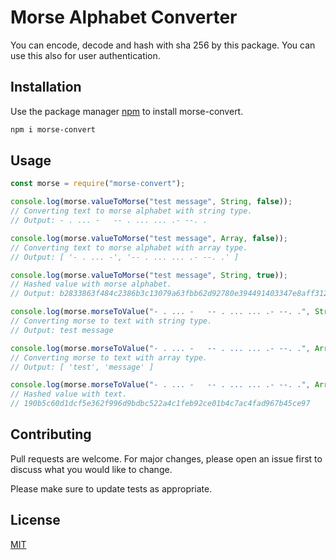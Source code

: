 # Morse Alphabet Converter

You can encode, decode and hash with sha 256 by this package. You can use this also for user authentication.

## Installation

Use the package manager [npm](https://pip.pypa.io/en/stable/) to install morse-convert.

```bash
npm i morse-convert
```

## Usage

```javascript
const morse = require("morse-convert");

console.log(morse.valueToMorse("test message", String, false));
// Converting text to morse alphabet with string type.
// Output: - . ... -   -- . ... ... .- --. .

console.log(morse.valueToMorse("test message", Array, false));
// Converting text to morse alphabet with array type.
// Output: [ '- . ... -', '-- . ... ... .- --. .' ]

console.log(morse.valueToMorse("test message", String, true));
// Hashed value with morse alphabet.
// Output: b2833863f484c2386b3c13079a63fbb62d92780e394491403347e8aff312ffae

console.log(morse.morseToValue("- . ... -   -- . ... ... .- --. .", String, false));
// Converting morse to text with string type.
// Output: test message

console.log(morse.morseToValue("- . ... -   -- . ... ... .- --. .", Array, false));
// Converting morse to text with array type.
// Output: [ 'test', 'message' ]

console.log(morse.morseToValue("- . ... -   -- . ... ... .- --. .", Array, true));
// Hashed value with text.
// 190b5c60d1dcf5e362f996d9bdbc522a4c1feb92ce01b4c7ac4fad967b45ce97
```

## Contributing
Pull requests are welcome. For major changes, please open an issue first to discuss what you would like to change.

Please make sure to update tests as appropriate.

## License
[MIT](https://choosealicense.com/licenses/mit/)

